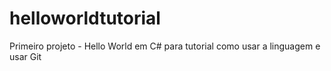 # helloworldtutorial
Primeiro projeto  - Hello World em C# para tutorial como usar a linguagem e usar Git
